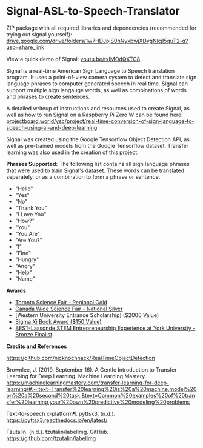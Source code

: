 # Signal-ASL-to-Speech-Translator

ZIP package with all required libraries and dependencies (recommended for trying out signal yourself): [drive.google.com/drive/folders/1w7HDJpjS0hNyxbwjXDygNlcjI5quT2-q?usp=share_link](https://drive.google.com/drive/folders/1w7HDJpjS0hNyxbwjXDygNlcjI5quT2-q?usp=share_link)

View a quick demo of Signal:
[youtu.be/txIMOdQXTC8](https://www.youtube.com/watch?v=txIMOdQXTC8)

Signal is a real-time American Sign Language to Speech translation program. It uses a point-of-view camera system to detect and translate sign language phrases to computer generated speech in real time. Signal can support multiple sign langauge words, as well as combinations of words and phrases to create sentences. 

A detailed writeup of instructions and resources used to create Signal, as well as how to run Signal on a Raspberry Pi Zero W can be found here:
[projectboard.world/ysc/project/real-time-conversion-of-sign-language-to-speech-using-ai-and-deep-learning](https://projectboard.world/ysc/project/real-time-conversion-of-sign-language-to-speech-using-ai-and-deep-learning)

Signal was created using the Google Tensorflow Object Detection API, as well as pre-trained models from the Google Tensorflow dataset. Transfer learning was also used in the creation of this project.

**Phrases Supported:**
The following list contains all sign language phrases that were used to train Signal's dataset. These words can be translated seperately, or as a combination to form a phrase or sentence.

* "Hello"
* "Yes"
* "No"
* "Thank You"
* "I Love You"
* "How?"
* "You"
* "You Are"
* "Are You?"
* "I"
* "Fine"
* "Hungry"
* "Angry"
* "Help"
* "Name"


**Awards**
* [Toronto Science Fair - Regional Gold](https://www.torontosciencefair.ca/previous-fairs/2021-gold-medals)
* [Canada Wide Science Fair - National Silver](https://projectboard.world/ysc/project/real-time-conversion-of-sign-language-to-speech-using-ai-and-deep-learning)
* [Western University Entrance Scholarship] ($2000 Value)
* [Sigma Xi Book Award ($150 Value)](https://www.torontosciencefair.ca/previous-fairs/2021-special-awards)
* [BEST-Lassonde STEM Entrepreneurship Experience at York University - Bronze Finalist](https://www.instagram.com/p/CS9xKT3ra_Q/)

**Credits and References**

https://github.com/nicknochnack/RealTimeObjectDetection

Brownlee, J. (2019, September 16). A Gentle Introduction to Transfer Learning for Deep Learning. Machine Learning Mastery. https://machinelearningmastery.com/transfer-learning-for-deep-learning/#:~:text=Transfer%20learning%20is%20a%20machine,model%20on%20a%20second%20task.&text=Common%20examples%20of%20transfer%20learning,your%20own%20predictive%20modeling%20problems

Text-to-speech x-platform¶. pyttsx3. (n.d.). https://pyttsx3.readthedocs.io/en/latest/

Tzutalin. (n.d.). tzutalin/labelImg. GitHub. https://github.com/tzutalin/labelImg





